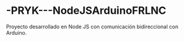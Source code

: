 # -PRYK---NodeJSArduinoFRLNC
Proyecto desarrollado en Node JS con comunicación bidireccional con Arduino.
